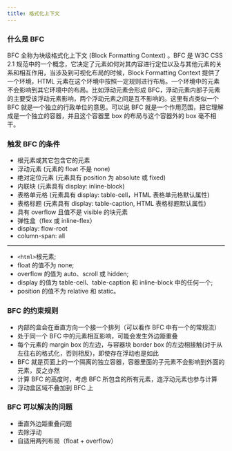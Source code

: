 ```yaml
---
title: 格式化上下文
---
```


### 什么是 BFC

BFC 全称为块级格式化上下文 (Block Formatting Context) 。BFC 是 W3C CSS 2.1 规范中的一个概念，它决定了元素如何对其内容进行定位以及与其他元素的关系和相互作用，当涉及到可视化布局的时候，Block Formatting Context 提供了一个环境，HTML 元素在这个环境中按照一定规则进行布局。一个环境中的元素不会影响到其它环境中的布局。比如浮动元素会形成 BFC，浮动元素内部子元素的主要受该浮动元素影响，两个浮动元素之间是互不影响的。这里有点类似一个 BFC 就是一个独立的行政单位的意思。可以说 BFC 就是一个作用范围，把它理解成是一个独立的容器，并且这个容器里 box 的布局与这个容器外的 box 毫不相干。

### 触发 BFC 的条件

- 根元素或其它包含它的元素
- 浮动元素 (元素的 float 不是 none)
- 绝对定位元素 (元素具有 position 为 absolute 或 fixed)
- 内联块 (元素具有 display: inline-block)
- 表格单元格 (元素具有 display: table-cell，HTML 表格单元格默认属性)
- 表格标题 (元素具有 display: table-caption, HTML 表格标题默认属性)
- 具有 overflow 且值不是 visible 的块元素
- 弹性盒（flex 或 inline-flex）
- display: flow-root
- column-span: all

---

- `<html>`根元素;
- float 的值不为 none;
- overflow 的值为 auto、scroll 或 hidden;
- display 的值为 table-cell、table-caption 和 inline-block 中的任何一个;
- position 的值不为 relative 和 static。

### BFC 的约束规则

- 内部的盒会在垂直方向一个接一个排列（可以看作 BFC 中有一个的常规流）
- 处于同一个 BFC 中的元素相互影响，可能会发生外边距重叠
- 每个元素的 margin box 的左边，与容器块 border box 的左边相接触(对于从左往右的格式化，否则相反)，即使存在浮动也是如此
- BFC 就是页面上的一个隔离的独立容器，容器里面的子元素不会影响到外面的元素，反之亦然
- 计算 BFC 的高度时，考虑 BFC 所包含的所有元素，连浮动元素也参与计算
- 浮动盒区域不叠加到 BFC 上

### BFC 可以解决的问题

- 垂直外边距重叠问题
- 去除浮动
- 自适用两列布局（float + overflow）
